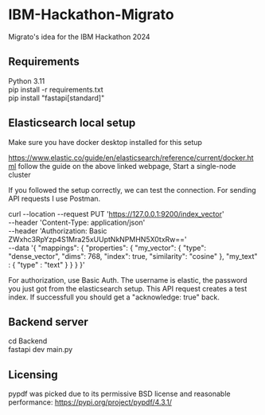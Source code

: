 # IBM-Hackathon-Migrato
Migrato's idea for the IBM Hackathon 2024

## Requirements

Python 3.11  
pip install -r requirements.txt  
pip install "fastapi[standard]"

## Elasticsearch local setup
Make sure you have docker desktop installed for this setup

https://www.elastic.co/guide/en/elasticsearch/reference/current/docker.html
follow the guide on the above linked webpage, Start a single-node cluster

If you followed the setup correctly, we can test the connection. For sending API requests I use Postman.

curl --location --request PUT 'https://127.0.0.1:9200/index_vector' \
--header 'Content-Type: application/json' \
--header 'Authorization: Basic ZWxhc3RpYzp4S1Mra25xUUptNkNPMHN5X0txRw==' \
--data '{
  "mappings": {
    "properties": {
      "my_vector": {
        "type": "dense_vector",
        "dims": 768,
        "index": true,
        "similarity": "cosine"
      },
      "my_text" : {
        "type" : "text"
      }
    }
  }
}'

For authorization, use Basic Auth. The username is elastic, the password you just got from the elasticsearch setup. This API request creates a test index. If successfull you should get a "acknowledge: true" back. 

## Backend server

cd Backend  
fastapi dev main.py

## Licensing

pypdf was picked due to its permissive BSD license and reasonable performance: https://pypi.org/project/pypdf/4.3.1/
